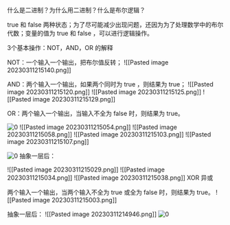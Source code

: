 什么是二进制？为什么用二进制？什么是布尔逻辑？

true 和 false 两种状态；为了尽可能减少出现问题，还因为为了处理数学中的布尔代数；变量的值为 true 和 false ，可以进行逻辑操作。

3个基本操作：NOT，AND，OR 的解释

NOT：一个输入一个输出，把布尔值反转；
![[Pasted image 20230311215140.png]]


AND：两个输入一个输出，如果两个同时为 true ，则结果为 true；
![[Pasted image 20230311215120.png]]
![[Pasted image 20230311215125.png]]
![[Pasted image 20230311215129.png]]

OR：两个输入一个输出，当输入不全为 false 时，则结果为 true。


![0](https://note.youdao.com/yws/res/1013/WEBRESOURCE7ac7b1452a3fcddd1007fa38b471ca53)
![[Pasted image 20230311215054.png]]
![[Pasted image 20230311215058.png]]
![[Pasted image 20230311215103.png]]
![[Pasted image 20230311215107.png]]

![0](https://note.youdao.com/yws/res/1015/WEBRESOURCE64f7eed621446c614038db6ca21e5fdc)
抽象一层后：

![[Pasted image 20230311215029.png]]
![[Pasted image 20230311215034.png]]
![[Pasted image 20230311215038.png]]
XOR 异或

两个输入一个输出，当两个输入不全为 true 或全为 false 时，则结果为 true。
![[Pasted image 20230311215003.png]]


抽象一层后：
![[Pasted image 20230311214946.png]]
![0](https://note.youdao.com/yws/res/1034/WEBRESOURCEcf27b540494693b40e4039405da246a5)